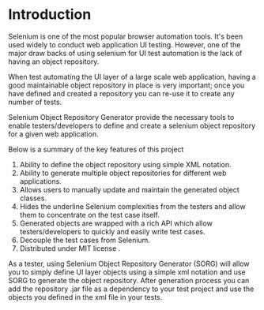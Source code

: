 # Introduction #

Selenium is one of the most popular browser automation tools. It's been used widely to conduct web application UI testing. However, one of the major draw backs of using selenium for UI test automation is the lack of having an object repository.

When test automating the UI layer of a large scale web application, having a good maintainable object repository in place is very important; once you have defined and created a repository you can re-use it to create any number of tests.

Selenium Object Repository Generator provide the necessary tools to enable testers/developers to define and create a selenium object repository for a given web application.

Below is a summary of the key features of this project
  1. Ability to define the object repository using simple XML notation.
  1. Ability to generate multiple object repositories for different web applications.
  1. Allows users to manually update and maintain the generated object classes.
  1. Hides the underline Selenium complexities from the testers and allow them to concentrate on the test case itself.
  1. Generated objects are wrapped with a rich API which allow testers/developers to quickly and easily write test cases.
  1. Decouple the test cases from Selenium.
  1. Distributed under MIT license .

As a tester, using Selenium Object Repository Generator (SORG) will allow you to simply define UI layer objects using a simple xml notation and use SORG to generate the object repository. After generation process you can add the repository .jar file as a dependency to your test project and use the objects you defined in the xml file in your tests.